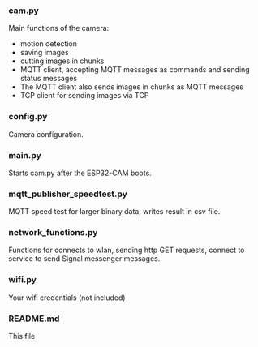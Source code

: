 ### cam.py
Main functions of the camera: 
- motion detection
- saving images
- cutting images in chunks
- MQTT client, accepting MQTT messages as commands and sending status messages
- The MQTT client also sends images in chunks as MQTT messages
- TCP client for sending images via TCP

### config.py
Camera configuration.

### main.py
Starts cam.py after the ESP32-CAM boots.

### mqtt_publisher_speedtest.py
MQTT speed test for larger binary data, writes result in csv file.

### network_functions.py
Functions for connects to wlan, sending http GET requests, connect to service to send Signal messenger messages.

### wifi.py
Your wifi credentials (not included)

### README.md
This file
